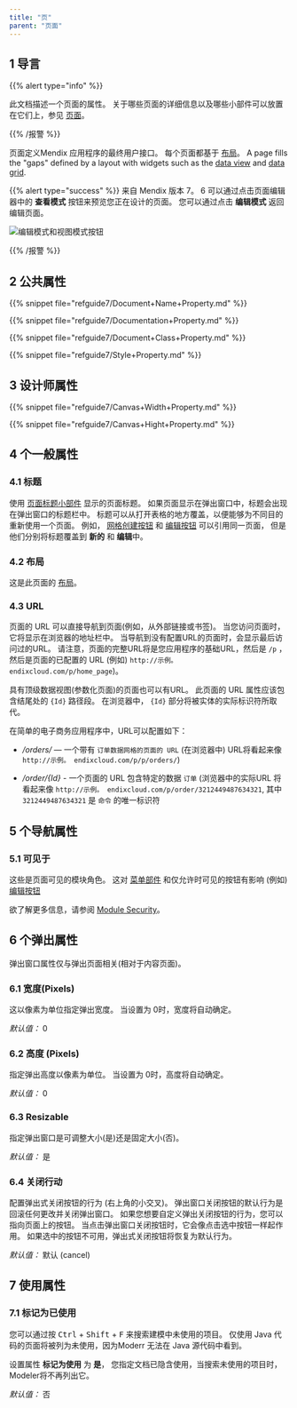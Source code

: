 ```yaml
---
title: "页"
parent: "页面"
---
```


## 1 导言

{{% alert type="info" %}}

此文档描述一个页面的属性。 关于哪些页面的详细信息以及哪些小部件可以放置在它们上，参见 [页面](pages)。

{{% /报警 %}}

页面定义Mendix 应用程序的最终用户接口。 每个页面都基于 [布局](layout)。 A page fills the "gaps" defined by a layout with widgets such as the [data view](data-view) and [data grid](data-grid).

{{% alert type="success" %}}
来自 Mendix 版本 7。 6 可以通过点击页面编辑器中的 **查看模式** 按钮来预览您正在设计的页面。 您可以通过点击 **编辑模式** 返回编辑页面。

![编辑模式和视图模式按钮](attachments/pages/view-mode.png)

{{% /报警 %}}

## 2 公共属性

{{% snippet file="refguide7/Document+Name+Property.md" %}}

{{% snippet file="refguide7/Documentation+Property.md" %}}

{{% snippet file="refguide7/Document+Class+Property.md" %}}

{{% snippet file="refguide7/Style+Property.md" %}}

## 3 设计师属性

{{% snippet file="refguide7/Canvas+Width+Property.md" %}}

{{% snippet file="refguide7/Canvas+Hight+Property.md" %}}

## 4 个一般属性

### 4.1 标题

使用 [页面标题小部件](page-title) 显示的页面标题。 如果页面显示在弹出窗口中，标题会出现在弹出窗口的标题栏中。 标题可以从打开表格的地方覆盖，以便能够为不同目的重新使用一个页面。 例如， [网格创建按钮](grid-new-button) 和 [编辑按钮](edit-button) 可以引用同一页面， 但是他们分别将标题覆盖到 **新的** 和 **编辑**中。

### 4.2 布局

这是此页面的 [布局](layout)。

### 4.3 URL

页面的 URL 可以直接导航到页面(例如，从外部链接或书签)。 当您访问页面时，它将显示在浏览器的地址栏中。 当导航到没有配置URL的页面时，会显示最后访问过的URL。 请注意，页面的完整URL将是您应用程序的基础URL，然后是 `/p` ，然后是页面的已配置的 URL (例如) `http://示例。 endixcloud.com/p/home_page`)。

具有顶级数据视图(参数化页面)的页面也可以有URL。 此页面的 URL 属性应该包含结尾处的 `{Id}` 路径段。 在浏览器中， `{Id}` 部分将被实体的实际标识符所取代。

在简单的电子商务应用程序中，URL可以配置如下：

* */orders/* — 一个带有 `订单数据网格的页面的 URL` (在浏览器中) URL将看起来像 `http://示例。 endixcloud.com/p/p/orders/`)

* */order/{Id}* - 一个页面的 URL 包含特定的数据 `订单` (浏览器中的实际URL 将看起来像 `http://示例。 endixcloud.com/p/order/3212449487634321`, 其中 `3212449487634321` 是 `命令` 的唯一标识符

## 5 个导航属性

### 5.1 可见于

这些是页面可见的模块角色。 这对 [菜单部件](menu-widgets) 和仅允许时可见的按钮有影响 (例如) [编辑按钮](edit-button)

欲了解更多信息，请参阅 [Module Security](module-security)。

## 6 个弹出属性

弹出窗口属性仅与弹出页面相关(相对于内容页面)。

### 6.1 宽度(Pixels)

这以像素为单位指定弹出宽度。 当设置为 0时，宽度将自动确定。

*默认值：* 0

### 6.2 高度 (Pixels)

指定弹出高度以像素为单位。 当设置为 0时，高度将自动确定。

*默认值：* 0

### 6.3 Resizable

指定弹出窗口是可调整大小(是)还是固定大小(否)。

*默认值：* 是

### 6.4 关闭行动

配置弹出式关闭按钮的行为 (右上角的小交叉)。 弹出窗口关闭按钮的默认行为是回滚任何更改并关闭弹出窗口。 如果您想要自定义弹出关闭按钮的行为，您可以指向页面上的按钮。 当点击弹出窗口关闭按钮时，它会像点击选中按钮一样起作用。 如果选中的按钮不可用，弹出式关闭按钮将恢复为默认行为。

 _默认值：_ 默认 (cancel)

## 7 使用属性

### 7.1 标记为已使用

您可以通过按 <kbd>Ctrl</kbd> + <kbd>Shift</kbd> + <kbd>F</kbd> 来搜索建模中未使用的项目。 仅使用 Java 代码的页面将被列为未使用，因为Moderr 无法在 Java 源代码中看到。

设置属性 **标记为使用** 为 **是**， 您指定文档已隐含使用，当搜索未使用的项目时，Modeler将不再列出它。

*默认值：* 否
